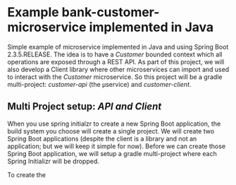 # Example bank-customer-microservice implemented in Java

Simple example of microservice implemented in Java and using Spring Boot 2.3.5.RELEASE.  The idea is to have a 
_Customer_ bounded context which all operations are exposed through a REST API.  As part of this project, we will
also develop a Client library where other microservices can import and used to interact with the _Customer_
microservice.  So this project will be a gradle multi-project:  _customer-api_ (the µservice) and _customer-client_.

## Multi Project setup: _API and Client_

When you use spring initialzr to create a new Spring Boot application, the build system you choose will create
a single project.  We will create two Spring Boot applications (despite the client is a library and not an application;
 but we will keep it simple for now).  Before we can create those Spring Boot application, we will setup a gradle 
 multi-project where each Spring Initializr will be dropped.
 
 To create the